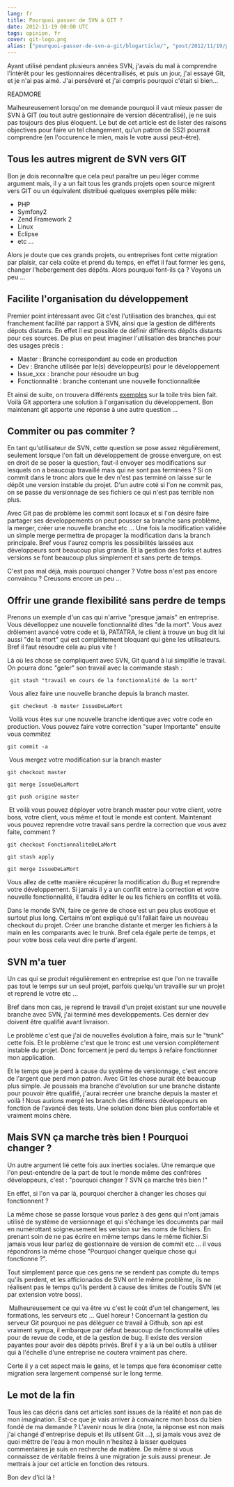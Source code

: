 ```yaml
---
lang: fr
title: Pourquoi passer de SVN à GIT ?
date: 2012-11-19 00:00 UTC
tags: opinion, fr
cover: git-logo.png
alias: ["pourquoi-passer-de-svn-a-git/blogarticle/", "post/2012/11/19/pourquoi-passer-de-svn-a-git/"]
---
```


Ayant utilisé pendant plusieurs années SVN, j'avais du mal à comprendre
l'intérêt pour les gestionnaires décentrailisés, et puis un jour, j'ai
essayé Git, et je n'ai pas aimé. J'ai perséveré et j'ai compris pourquoi
c'était si bien...

READMORE

Malheureusement lorsqu'on me demande pourquoi il vaut mieux passer de SVN à GIT (ou tout autre gestionnaire de version décentralisé), je ne suis pas toujours des plus éloquent. 
Le but de cet article est de lister des raisons objectives pour faire un tel changement, qu'un patron de SS2I pourrait comprendre (en l'occurence le mien, mais le votre aussi peut-être). 

## Tous les autres migrent de SVN vers GIT 

Bon je dois reconnaître que cela peut paraître un peu léger comme
argument mais, il y a un fait tous les grands projets open source
migrent vers GIT ou un équivalent distribué quelques exemples pêle
mèle: 

-   PHP
-   Symfony2
-   Zend Framework 2
-   Linux
-   Eclipse
-   etc ...

Alors je doute que ces grands projets, ou entreprises font cette
migration par plaisir, car cela coûte et prend du temps, en effet il
faut former les gens, changer l'hebergement des dépôts. Alors pourquoi
font-ils ça ? Voyons un peu ...

## Facilite l'organisation du développement

Premier point intéressant avec Git c'est l'utilisation des branches, qui
est franchement facilité par rapport à SVN, ainsi que la gestion de
différents dépots distants. En effet il est possible de définir
différents dépôts distants pour ces sources. De plus on peut imaginer
l'utilisation des branches pour des usages précis : 

-   Master : Branche correspondant au code en production 
-   Dev : Branche utilisée par le(s) développeur(s) pour le
    développement
-   Issue\_xxx : branche pour résoudre un bug 
-   Fonctionnalité : branche contenant une nouvelle fonctionnalitée

Et ainsi de suite, on trouvera différents [exemples](http://www-igm.univ-mlv.fr/~dr/XPOSE2010/gestiondeversiondecentralisee/dvcs-dvcs.html)
sur la toile très bien fait. Voilà Git apportera une solution à
l'organisation du développement. Bon maintenant git apporte une réponse
à une autre question ...

## Commiter ou pas commiter ?

En tant qu'utilisateur de SVN, cette question se pose assez
régulièrement, seulement lorsque l'on fait un développement de grosse
envergure, on est en droit de se poser la question, faut-il envoyer ses
modifications sur lesquels on a beaucoup travaillé mais qui ne sont pas
terminées ? Si on commit dans le tronc alors que le dev n'est pas
terminé on laisse sur le dépôt une version instable du projet. D'un
autre coté si l'on ne commit pas, on se passe du versionnage de ses
fichiers ce qui n'est pas terrible non plus. 

Avec Git pas de problème les commit sont locaux et si l'on désire faire
partager ses developpements on peut pousser sa branche sans problème, la
merger, créer une nouvelle branche etc ... Une fois la modification
validée un simple merge permettra de propager la modification dans la
branch principale. Bref vous l'aurez compris les possibilités laissées
aux développeurs sont beaucoup plus grande. Et la gestion des forks et
autres versions se font beaucoup plus simplement et sans perte de
temps. 

C'est pas mal déjà, mais pourquoi changer ? Votre boss n'est pas encore
convaincu ? Creusons encore un peu ...

## Offrir une grande flexibilité sans perdre de temps

Prenons un exemple d'un cas qui n'arrive "presque jamais" en entreprise.
Vous dévelloppez une nouvelle fonctionnalité dites "de la mort". Vous
avez drôlement avancé votre code et là, PATATRA, le client à trouve un
bug dit lui aussi "de la mort" qui est complétement bloquant qui gène
les utilisateurs. Bref il faut résoudre cela au plus vite ! 

Là où les chose se compliquent avec SVN, Git quand à lui simplifie le
travail. On pourra donc "geler" son travail avec la commande stash :

     git stash "travail en cours de la fonctionnalité de la mort"

 Vous allez faire une nouvelle branche depuis la branch master. 

     git checkout -b master IssueDeLaMort

 Voilà vous êtes sur une nouvelle branche identique avec votre code en
production. Vous pouvez faire votre correction "super Importante"
ensuite vous commitez 

    git commit -a 

 Vous mergez votre modification sur la branch master

    git checkout master

    git merge IssueDeLaMort

    git push origine master

 Et voilà vous pouvez déployer votre branch master pour votre client,
votre boss, votre client, vous même et tout le monde est content.
Maintenant vous pouvez reprendre votre travail sans perdre la correction
que vous avez faite, comment ? 

    git checkout FonctionnaliteDeLaMort

    git stash apply

    git merge IssueDeLaMort

Vous allez de cette manière récupérer la modification du Bug et
reprendre votre développement. Si jamais il y a un conflit entre la
correction et votre nouvelle fonctionnalité, il faudra éditer le ou les
fichiers en conflits et voilà. 

Dans le monde SVN, faire ce genre de chose est un peu plus exotique et
surtout plus long. Certains m'ont expliqué qu'il fallait faire un
nouveau checkout du projet. Créer une branche distante et merger les
fichiers à la main en les comparants avec le trunk. Bref cela égale
perte de temps, et pour votre boss cela veut dire perte d'argent.

## SVN m'a tuer

Un cas qui se produit régulièrement en entreprise est que l'on ne
travaille pas tout le temps sur un seul projet, parfois quelqu'un
travaille sur un projet et reprend le votre etc ...

Bref dans mon cas, je reprend le travail d'un projet existant sur une
nouvelle branche avec SVN, j'ai terminé mes developpements. Ces dernier
dev doivent être qualifié avant livraison. 

Le problème c'est que j'ai de nouvelles évolution à faire, mais sur le
"trunk" cette fois. Et le problème c'est que le tronc est une version
complétement instable du projet. Donc forcement je perd du temps à
refaire fonctionner mon application.

Et le temps que je perd à cause du système de versionnage, c'est encore
de l'argent que perd mon patron. Avec Git les chose aurait été beaucoup
plus simple. Je poussais ma branche d'évolution sur une branche distante
pour pouvoir être qualifié, j'aurai recréer une branche depuis la master
et voilà ! Nous aurions mergé les branch des différents développeurs en
fonction de l'avancé des tests. Une solution donc bien plus confortable
et vraiment moins chère.

## Mais SVN ça marche très bien ! Pourquoi changer ?

Un autre argument lié cette fois aux inerties sociales. Une remarque que
l'on peut-entendre de la part de tout le monde même des confrères
développeurs, c'est : "pourquoi changer ? SVN ça marche très bien !"

En effet, si l'on va par là, pourquoi chercher à changer les choses qui
fonctionnent ?

La même chose se passe lorsque vous parlez à des gens qui n'ont jamais
utilisé de système de versionnage et qui s'échange les documents par
mail en numérottant soigneusement les version sur les noms de fichiers.
En prenant soin de ne pas écrire en même temps dans le même fichier.Si
jamais vous leur parlez de gestionnaire de version de commit etc ... il
vous répondrons la même chose "Pourquoi changer quelque chose qui
fonctionne ?".

Tout simplement parce que ces gens ne se rendent pas compte du temps
qu'ils perdent, et les afficionados de SVN ont le même problème, ils ne
réalisent pas le temps qu'ils perdent à cause des limites de l'outils
SVN (et par extension votre boss).

 Malheureusement ce qui va être vu c'est le coût d'un tel changement,
les formations, les serveurs etc ... Quel horeur ! Concernant la gestion
du serveur Git pourquoi ne pas déléguer ce travail à Github, son api est
vraiment sympa, il embarque par défaut beaucoup de fonctionnalité utiles
pour de revue de code, et de la gestion de bug. Il existe des version
payantes pour avoir des dépôts privés. Bref il y a là un bel outils à
utiliser qui à l'échelle d'une entreprise ne coutera vraiment pas chere.

Certe il y a cet aspect mais le gains, et le temps que fera économiser
cette migration sera largement compensé sur le long terme.

## Le mot de la fin 

Tous les cas décris dans cet articles sont issues de la réalité et non
pas de mon imagination. Est-ce que je vais arriver à convaincre mon boss
du bien fondé de ma demande ? L'avenir nous le dira (note, la réponse
est non mais j'ai changé d'entreprise depuis et ils utilsent Git ...),
si jamais vous avez de quoi mêttre de l'eau à mon moulin n'hesitez à
laisser quelques commentaires je suis en recherche de matière. De même
si vous connaissez de véritable freins à une migration je suis aussi
preneur. Je mettrais à jour cet article en fonction des retours. 

Bon dev d'ici là !